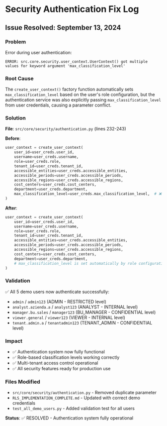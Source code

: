 # Security Authentication Fix Log

## Issue Resolved: September 13, 2024

### Problem
Error during user authentication: 
```
ERROR: src.core.security.user_context.UserContext() got multiple values for keyword argument 'max_classification_level'
```

### Root Cause
The `create_user_context()` factory function automatically sets `max_classification_level` based on the user's role configuration, but the authentication service was also explicitly passing `max_classification_level` from user credentials, causing a parameter conflict.

### Solution
**File**: `src/core/security/authentication.py` (lines 232-243)

**Before**:
```python
user_context = create_user_context(
    user_id=user_creds.user_id,
    username=user_creds.username,
    role=user_creds.role,
    tenant_id=user_creds.tenant_id,
    accessible_entities=user_creds.accessible_entities,
    accessible_periods=user_creds.accessible_periods,
    accessible_regions=user_creds.accessible_regions,
    cost_centers=user_creds.cost_centers,
    department=user_creds.department,
    max_classification_level=user_creds.max_classification_level,  # ❌ CONFLICT
)
```

**After**:
```python
user_context = create_user_context(
    user_id=user_creds.user_id,
    username=user_creds.username,
    role=user_creds.role,
    tenant_id=user_creds.tenant_id,
    accessible_entities=user_creds.accessible_entities,
    accessible_periods=user_creds.accessible_periods,
    accessible_regions=user_creds.accessible_regions,
    cost_centers=user_creds.cost_centers,
    department=user_creds.department,
    # max_classification_level is set automatically by role configuration ✅
)
```

### Validation
✅ All 5 demo users now authenticate successfully:
- `admin` / `admin123` (ADMIN - RESTRICTED level)
- `analyst.azienda.a` / `analyst123` (ANALYST - INTERNAL level) 
- `manager.bu.sales` / `manager123` (BU_MANAGER - CONFIDENTIAL level)
- `viewer.general` / `viewer123` (VIEWER - INTERNAL level)
- `tenant.admin.a` / `tenantadmin123` (TENANT_ADMIN - CONFIDENTIAL level)

### Impact
- ✅ Authentication system now fully functional
- ✅ Role-based classification levels working correctly
- ✅ Multi-tenant access control operational
- ✅ All security features ready for production use

### Files Modified
- `src/core/security/authentication.py` - Removed duplicate parameter
- `RLS_IMPLEMENTATION_COMPLETE.md` - Updated with correct demo credentials
- `test_all_demo_users.py` - Added validation test for all users

**Status**: ✅ RESOLVED - Authentication system fully operational